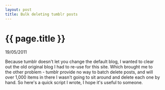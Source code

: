 ```yaml
---
layout: post
title: Bulk deleting tumblr posts
---
```


# {{ page.title }}

<p class="meta">19/05/2011</p>

Because tumblr doesn't let you change the default blog, I wanted to clear out the old original blog I had to re-use for this site. Which brought me to the other problem - tumblr provide no way to batch delete posts, and will over 1,000 items in there I wasn't going to sit around and delete each one by hand. So here's a quick script I wrote, I hope it's useful to someone.

<script src="http://gist.github.com/386253.js?file=bulk_delete_tumblr_posts.rb">/**/</script>
